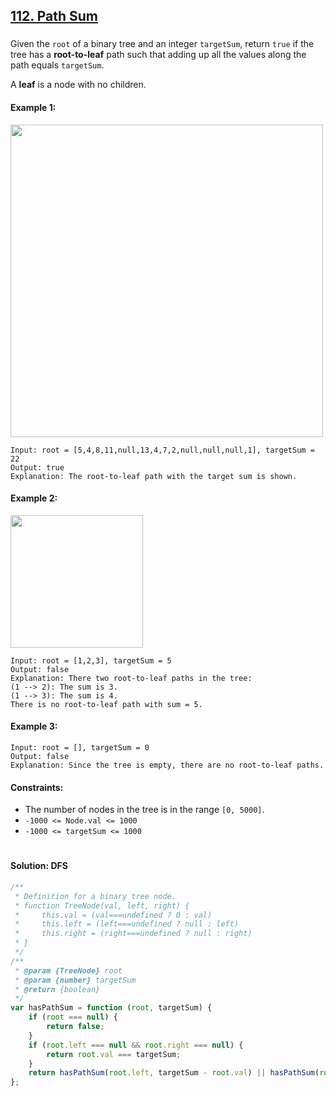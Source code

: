 ## [112. Path Sum](https://leetcode.com/problems/path-sum/)

###

Given the `root` of a binary tree and an integer `targetSum`, return `true` if the tree has a **root-to-leaf** path such that adding up all the values along the path equals `targetSum`.

A **leaf** is a node with no children.

#### Example 1:

<img src="https://assets.leetcode.com/uploads/2021/01/18/pathsumii1.jpg" width="500" />

```
Input: root = [5,4,8,11,null,13,4,7,2,null,null,null,1], targetSum = 22
Output: true
Explanation: The root-to-leaf path with the target sum is shown.
```

#### Example 2:

<img src="https://assets.leetcode.com/uploads/2021/01/18/pathsum2.jpg" width="212" />

```
Input: root = [1,2,3], targetSum = 5
Output: false
Explanation: There two root-to-leaf paths in the tree:
(1 --> 2): The sum is 3.
(1 --> 3): The sum is 4.
There is no root-to-leaf path with sum = 5.
```

#### Example 3:

```
Input: root = [], targetSum = 0
Output: false
Explanation: Since the tree is empty, there are no root-to-leaf paths.
```

#### Constraints:

-   The number of nodes in the tree is in the range `[0, 5000]`.
-   `-1000 <= Node.val <= 1000`
-   `-1000 <= targetSum <= 1000`

#

#### Solution: DFS

```js
/**
 * Definition for a binary tree node.
 * function TreeNode(val, left, right) {
 *     this.val = (val===undefined ? 0 : val)
 *     this.left = (left===undefined ? null : left)
 *     this.right = (right===undefined ? null : right)
 * }
 */
/**
 * @param {TreeNode} root
 * @param {number} targetSum
 * @return {boolean}
 */
var hasPathSum = function (root, targetSum) {
    if (root === null) {
        return false;
    }
    if (root.left === null && root.right === null) {
        return root.val === targetSum;
    }
    return hasPathSum(root.left, targetSum - root.val) || hasPathSum(root.right, targetSum - root.val);
};
```
